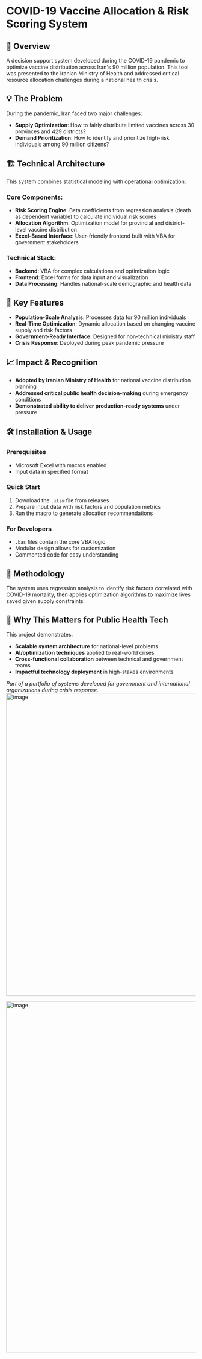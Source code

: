 # COVID-19 Vaccine Allocation & Risk Scoring System

## 🚀 Overview
A decision support system developed during the COVID-19 pandemic to optimize vaccine distribution across Iran's 90 million population. This tool was presented to the Iranian Ministry of Health and addressed critical resource allocation challenges during a national health crisis.

## 💡 The Problem
During the pandemic, Iran faced two major challenges:
- **Supply Optimization**: How to fairly distribute limited vaccines across 30 provinces and 429 districts?
- **Demand Prioritization**: How to identify and prioritize high-risk individuals among 90 million citizens?

## 🏗️ Technical Architecture
This system combines statistical modeling with operational optimization:

### Core Components:
- **Risk Scoring Engine**: Beta coefficients from regression analysis (death as dependent variable) to calculate individual risk scores
- **Allocation Algorithm**: Optimization model for provincial and district-level vaccine distribution
- **Excel-Based Interface**: User-friendly frontend built with VBA for government stakeholders

### Technical Stack:
- **Backend**: VBA for complex calculations and optimization logic
- **Frontend**: Excel forms for data input and visualization
- **Data Processing**: Handles national-scale demographic and health data

## 🎯 Key Features
- **Population-Scale Analysis**: Processes data for 90 million individuals
- **Real-Time Optimization**: Dynamic allocation based on changing vaccine supply and risk factors
- **Government-Ready Interface**: Designed for non-technical ministry staff
- **Crisis Response**: Deployed during peak pandemic pressure

## 📈 Impact & Recognition
- **Adopted by Iranian Ministry of Health** for national vaccine distribution planning
- **Addressed critical public health decision-making** during emergency conditions
- **Demonstrated ability to deliver production-ready systems** under pressure

## 🛠️ Installation & Usage

### Prerequisites
- Microsoft Excel with macros enabled
- Input data in specified format

### Quick Start
1. Download the `.xlsm` file from releases
2. Prepare input data with risk factors and population metrics
3. Run the macro to generate allocation recommendations

### For Developers
- `.bas` files contain the core VBA logic
- Modular design allows for customization
- Commented code for easy understanding

## 🔬 Methodology
The system uses regression analysis to identify risk factors correlated with COVID-19 mortality, then applies optimization algorithms to maximize lives saved given supply constraints.

## 🌟 Why This Matters for Public Health Tech
This project demonstrates:
- **Scalable system architecture** for national-level problems
- **AI/optimization techniques** applied to real-world crises
- **Cross-functional collaboration** between technical and government teams
- **Impactful technology deployment** in high-stakes environments

*Part of a portfolio of systems developed for government and international organizations during crisis response.*
<img width="1593" height="804" alt="image" src="https://github.com/user-attachments/assets/c16ea56c-5888-4b2b-843c-01b5bf6b7339" />

<img width="1351" height="932" alt="image" src="https://github.com/user-attachments/assets/364c01f7-5870-4a47-9707-d33a8bc1893d" />


